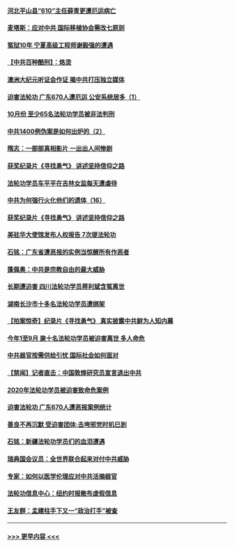 #### [河北平山县“610”主任薛青更遭厄运病亡](../pages/prog424/a102982613.md?t=11091753) 
#### [麦塔斯：应对中共 国际移植协会需改七原则](../pages/prog424/a102982606.md?t=11091753) 
#### [冤狱10年 宁夏高级工程师谢毅强的遭遇](../pages/prog424/a102982093.md?t=11091753) 
#### [【中共百种酷刑】：烙烫](../pages/prog424/a102980540.md?t=11091753) 
#### [澳洲大纪元听证会作证 揭中共打压独立媒体](../pages/prog424/a102980509.md?t=11091753) 
#### [迫害法轮功 广东670人遭厄运 公安系统居多（1）](../pages/prog424/a102980474.md?t=11091753) 
#### [10月份 至少65名法轮功学员被非法判刑](../pages/prog424/a102979611.md?t=11091753) 
#### [中共1400例伪案是如何出炉的（2）](../pages/prog424/a102978694.md?t=11091753) 
#### [隋志：一部部真相影片 一出出人间惨剧](../pages/prog424/a102978465.md?t=11091753) 
#### [获奖纪录片《寻找勇气》 讲述坚持信仰之路](../pages/prog424/a102978201.md?t=11091753) 
#### [法轮功学员车平平在吉林女监每天遭虐待](../pages/prog424/a102978090.md?t=11091753) 
#### [中共为何强行火化他们的遗体（16）](../pages/prog424/a102977817.md?t=11091753) 
#### [获奖纪录片《寻找勇气》 讲述坚持信仰之路](../pages/prog424/a102977519.md?t=11091753) 
#### [美驻华大使馆发布人权报告 7次提法轮功](../pages/prog424/a102977533.md?t=11091753) 
#### [石铭：广东省遭恶报的实例当惊醒所有作恶者](../pages/prog424/a102977152.md?t=11091753) 
#### [蓬佩奥：中共是宗教自由的最大威胁](../pages/prog424/a102977053.md?t=11091753) 
#### [长期遭迫害 四川法轮功学员蒋利斌含冤离世](../pages/prog424/a102977050.md?t=11091753) 
#### [湖南长沙市十多名法轮功学员遭绑架](../pages/prog424/a102976695.md?t=11091753) 
#### [【拍案惊奇】纪录片《寻找勇气》 真实披露中共鲜为人知内幕](../pages/prog424/a102976423.md?t=11091753) 
#### [今年1至9月 逾十名法轮功学员被迫害离世 多人命危](../pages/prog424/a102976033.md?t=11091753) 
#### [中共器官按需供给引忧 国际社会如何面对](../pages/prog424/a102975931.md?t=11091753) 
#### [【禁闻】记者直击：中国敦煌研究员宣言退出中共](../pages/prog424/a102975626.md?t=11091753) 
#### [2020年法轮功学员被迫害致命危案例](../pages/prog424/a102975445.md?t=11091753) 
#### [迫害法轮功 广东670人遭恶报案例统计](../pages/prog424/a102975049.md?t=11091753) 
#### [善良不再沉默 受迫害团体:击垮邪党时机已到](../pages/prog424/a102974784.md?t=11091753) 
#### [石铭：新疆法轮功学员们的血泪遭遇](../pages/prog424/a102974571.md?t=11091753) 
#### [瑞典国会议员：全世界联合起来对付中共威胁](../pages/prog424/a102974318.md?t=11091753) 
#### [专家：如何以医学伦理应对中共活摘器官](../pages/prog424/a102973468.md?t=11091753) 
#### [法轮功信息中心：纽约时报散布虚假信息](../pages/prog424/a102971426.md?t=11091753) 
#### [王友群：孟建柱手下又一“政治打手”被查](../pages/prog424/a102972848.md?t=11091753) 

----
#### [ >>> 更早内容 <<< ](../indexes/prog424-earlier.md)
